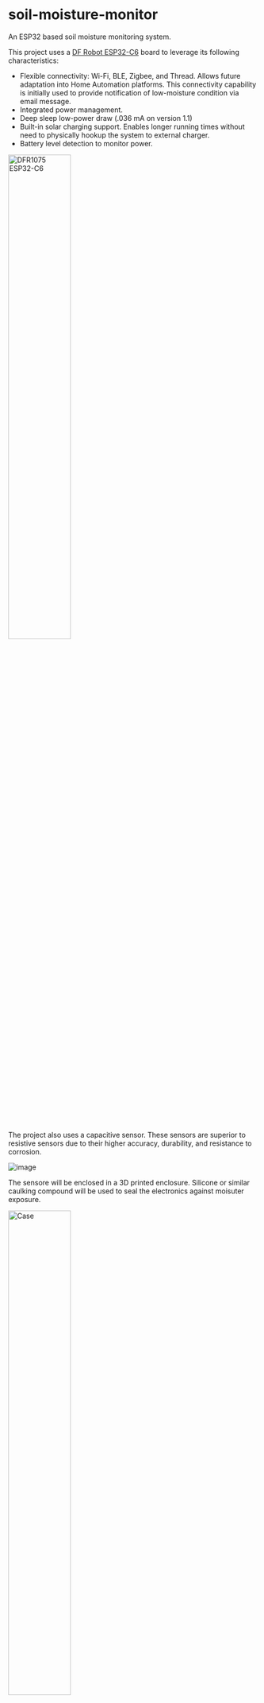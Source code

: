 # soil-moisture-monitor
An ESP32 based soil moisture monitoring system.

This project uses a [DF Robot ESP32-C6](https://wiki.dfrobot.com/SKU_DFR1075_FireBeetle_2_Board_ESP32_C6) board to leverage its following characteristics:
* Flexible connectivity:  Wi-Fi, BLE, Zigbee, and Thread. Allows future adaptation into Home Automation platforms. This connectivity capability is initially used to provide notification of low-moisture condition via email message. 
* Integrated power management.
* Deep sleep low-power draw (.036 mA on version 1.1)
* Built-in solar charging support. Enables longer running times without need to physically hookup the system to external charger.
* Battery level detection to monitor power.

<img src="https://dfimg.dfrobot.com/store/cache3/data/DFR1075/DFR1075.jpg" width=50% alt="DFR1075 ESP32-C6">

The project also uses a capacitive sensor. These sensors are superior to resistive sensors due to their higher accuracy, durability, and resistance to corrosion.

![image](https://github.com/user-attachments/assets/11637db9-9b52-4329-9a7a-9b18123aeb44)

The sensore will be enclosed in a 3D printed enclosure. Silicone or similar caulking compound will be used to seal the electronics against moisuter exposure.

<img src="https://github.com/user-attachments/assets/284566f6-ae20-4117-8df7-e9bd3f5fa455" width=50% alt="Case">

By incorporating a solar charging element, the project aims to allow long-term operation without the need to hook the system up to an external charger. Though this is highly dependent on the amount of sunlight available. With this in mind, some attention is paid to optimizing the power budget of the system by facotring in the following criteria:
* Minimize active operation (sensor reading, wifi active, etc.) to reduce current draw
* Maximize deep sleep time where the unit is operating in lower power mode
* Adjust above parameters to balance overall system current draw vs. the solar cell recharge capacity
* Be mindful of device aesthetics. Don't want to have a large solar panel overwhelming the space of the plant.

Finally, the sensor, control unit, and solar cell will be housed in their own 3D-printed enclosures. This will let the user place the components in ways that don't overwhelm the aesthetics of the plant itself. 


# Sensor Reading
The sensor will use a median filter to take a 5 second reading. By averaging the values we can smooth out any outlier readings to increase accuracy of reading.

In this plot, we can see the output when you hold and release the sensor body. This simulates the wet and dry soil conditions. We will calibrate our dry value to be at about 40% soil moisture.

<img src="https://github.com/user-attachments/assets/fcc3e139-ef84-4c92-8d17-88ec60e40347" width=50%>










 
